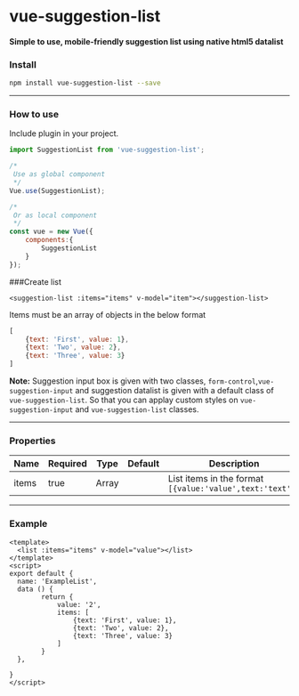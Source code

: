 <p align="center">

# vue-suggestion-list


#### Simple to use, mobile-friendly suggestion list using native html5 datalist


### Install

```bash
npm install vue-suggestion-list --save
```
---
### How to use

Include plugin in your project.

```javascript
import SuggestionList from 'vue-suggestion-list';

/*
 Use as global component 
 */
Vue.use(SuggestionList);

/*
 Or as local component
 */
const vue = new Vue({
    components:{
        SuggestionList
    }
});

```

###Create list

```vue
<suggestion-list :items="items" v-model="item"></suggestion-list>
```
Items must be an array of objects in the below format

```javascript
[
    {text: 'First', value: 1},
    {text: 'Two', value: 2},
    {text: 'Three', value: 3}
]
```

**Note:** Suggestion input box is given with two classes, ```form-control```,```vue-suggestion-input``` and
suggestion datalist is given with a default class of ```vue-suggestion-list```. So that you can applay custom styles on ```vue-suggestion-input``` and ```vue-suggestion-list``` classes.

---

### Properties

| Name      | Required | Type          | Default     | Description |
| ---       | ---      | ---           | ---         | ---         |
| items      | true  | Array |             | List items in the format ```[{value:'value',text:'text'}]``` |

---

### Example
```vue
<template>
  <list :items="items" v-model="value"></list>
</template>
<script>
export default {
  name: 'ExampleList',
  data () {
        return {
            value: '2',
            items: [
                {text: 'First', value: 1},
                {text: 'Two', value: 2},
                {text: 'Three', value: 3}
            ]
        }   
  },
 
}
</script>
```